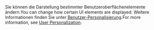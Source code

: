 <span data-ttu-id="c100c-101">Sie können die Darstellung bestimmter Benutzeroberflächenelemente ändern.</span><span class="sxs-lookup"><span data-stu-id="c100c-101">You can change how certain UI elements are displayed.</span></span> <span data-ttu-id="c100c-102">Weitere Informationen finden Sie unter [Benutzer-Personalisierung](../ui-user-personalization.md).</span><span class="sxs-lookup"><span data-stu-id="c100c-102">For more information, see [User Personalization](../ui-user-personalization.md).</span></span>
